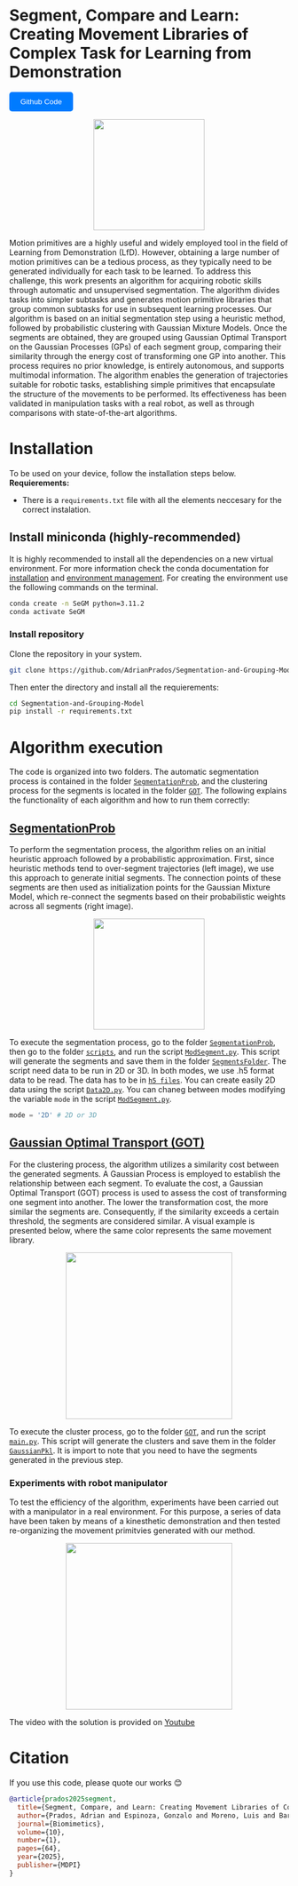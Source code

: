 # Segment, Compare and Learn: Creating Movement Libraries of Complex Task for Learning from Demonstration

<a href="https://adrianprados.github.io/GaussianBeliefPropagationDualArm/" target="_blank">
    <button style="background-color: #007BFF; color: white; padding: 10px 20px; border: none; border-radius: 5px; cursor: pointer;">
        Github Code
    </button>
</a>

<p align="center">
  <img src="Images/ExchemeIntro.jpg" height=200 />
</p>
Motion primitives are a highly useful and widely employed tool in the field of Learning from Demonstration (LfD). However, obtaining a large number of motion primitives can be a tedious process, as they typically need to be generated individually for each task to be learned. To address this challenge, this work presents an algorithm for acquiring robotic skills through automatic and unsupervised segmentation. The algorithm divides tasks into simpler subtasks and generates motion primitive libraries that group common subtasks for use in subsequent learning processes. Our algorithm is based on an initial segmentation step using a heuristic method, followed by probabilistic clustering with Gaussian Mixture Models. Once the segments are obtained, they are grouped using Gaussian Optimal Transport on the Gaussian Processes (GPs) of each segment group, comparing their similarity through the energy cost of transforming one GP into another. This process requires no prior knowledge, is entirely autonomous, and supports multimodal information. The algorithm enables the generation of trajectories suitable for robotic tasks, establishing simple primitives that encapsulate the structure of the movements to be performed. Its effectiveness has been validated in manipulation tasks with a real robot, as well as through comparisons with state-of-the-art algorithms.

# Installation
To be used on your device, follow the installation steps below.
**Requierements:**
- There is a `requirements.txt` file with all the elements neccesary for the correct instalation.


## Install miniconda (highly-recommended)
It is highly recommended to install all the dependencies on a new virtual environment. For more information check the conda documentation for [installation](https://conda.io/projects/conda/en/latest/user-guide/install/index.html) and [environment management](https://conda.io/projects/conda/en/latest/user-guide/tasks/manage-environments.html). For creating the environment use the following commands on the terminal.

```bash
conda create -n SeGM python=3.11.2
conda activate SeGM
```

### Install repository
Clone the repository in your system.
```bash
git clone https://github.com/AdrianPrados/Segmentation-and-Grouping-Model.git
```
Then enter the directory and install all the requierements:
```bash
cd Segmentation-and-Grouping-Model
pip install -r requirements.txt
```

# **Algorithm execution**
The code is organized into two folders. The automatic segmentation process is contained in the folder [`SegmentationProb`](./SegmentationProb/), and the clustering process for the segments is located in the folder [`GOT`](./GOT/). The following explains the functionality of each algorithm and how to run them correctly:

## [SegmentationProb](./SegmentationProb/)
To perform the segmentation process, the algorithm relies on an initial heuristic approach followed by a probabilistic approximation. First, since heuristic methods tend to over-segment trajectories (left image), we use this approach to generate initial segments. The connection points of these segments are then used as initialization points for the Gaussian Mixture Model, which re-connect the segments based on their probabilistic weights across all segments (right image).

<p align="center">
  <img src="Images/DataREx.jpg" height=200 />
</p>

To execute the segmentation process, go to the folder [`SegmentationProb`](./SegmentationProb/), then go to the folder [`scripts`](./SegmentationProb/scripts), and run the script [`ModSegment.py`](./SegmentationProb/scripts/ModSegment.py). This script will generate the segments and save them in the folder [`SegmentsFolder`](./SegmentationProb/scripts/SegmentsFolder/). The script need data to be run in 2D or 3D. In both modes, we use .h5 format data to be read. The data has to be in [`h5 files`](./SegmentationProb/h5%20files/). You can create easily 2D data using the script [`Data2D.py`](./SegmentationProb/scripts/drawData2D.py). You can chaneg between modes modifying the variable `mode` in the script [`ModSegment.py`](./SegmentationProb/scripts/ModSegment.py).

```python
mode = '2D' # 2D or 3D
```
## [Gaussian Optimal Transport (GOT)](./GOT/)
For the clustering process, the algorithm utilizes a similarity cost between the generated segments. A Gaussian Process is employed to establish the relationship between each segment. To evaluate the cost, a Gaussian Optimal Transport (GOT) process is used to assess the cost of transforming one segment into another. The lower the transformation cost, the more similar the segments are. Consequently, if the similarity exceeds a certain threshold, the segments are considered similar. A visual example is presented below, where the same color represents the same movement library.

<p align="center">
  <img src="Images/Words.jpg" height=300 />
</p>

To execute the cluster process, go to the folder [`GOT`](./GOT/), and run the script [`main.py`](./GOT/main.py). This script will generate the clusters and save them in the folder [`GaussianPkl`](./GOT/GaussianPkl/). It is import to note that you need to have the segments generated in the previous step.


### **Experiments with robot manipulator**
To test the efficiency of the algorithm, experiments have been carried out with a manipulator in a real environment. For this purpose, a series of data have been taken by means of a kinesthetic demonstration and then tested re-organizing the movement primitvies generated with our method. 

<p align="center">
  <img src="Images/ExpRealAdam.jpg" height=300 />
</p>

The video with the solution is provided on [Youtube](https://youtu.be/A3m2sbUI5F0)

# Citation
If you use this code, please quote our works :blush:

```bibtex
@article{prados2025segment,
  title={Segment, Compare, and Learn: Creating Movement Libraries of Complex Task for Learning from Demonstration},
  author={Prados, Adrian and Espinoza, Gonzalo and Moreno, Luis and Barber, Ramon},
  journal={Biomimetics},
  volume={10},
  number={1},
  pages={64},
  year={2025},
  publisher={MDPI}
}
```